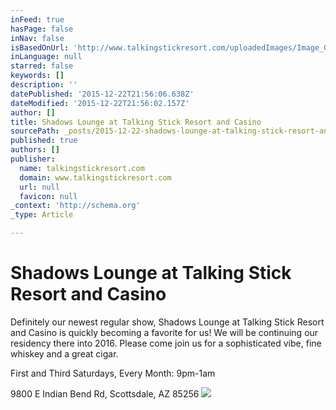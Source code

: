```yaml
---
inFeed: true
hasPage: false
inNav: false
isBasedOnUrl: 'http://www.talkingstickresort.com/uploadedImages/Image_Gallery/Shadows/tsr_1316.jpg'
inLanguage: null
starred: false
keywords: []
description: ''
datePublished: '2015-12-22T21:56:06.638Z'
dateModified: '2015-12-22T21:56:02.157Z'
author: []
title: Shadows Lounge at Talking Stick Resort and Casino
sourcePath: _posts/2015-12-22-shadows-lounge-at-talking-stick-resort-and-casino.md
published: true
authors: []
publisher:
  name: talkingstickresort.com
  domain: www.talkingstickresort.com
  url: null
  favicon: null
_context: 'http://schema.org'
_type: Article

---
```

# Shadows Lounge at Talking Stick Resort and Casino

Definitely our newest regular show, Shadows Lounge at Talking Stick Resort and Casino is quickly becoming a favorite for us! We will be continuing our residency there into 2016\. Please come join us for a sophisticated vibe, fine whiskey and a great cigar.

First and Third Saturdays, Every Month: 9pm-1am

9800 E Indian Bend Rd, Scottsdale, AZ 85256
![](http://www.talkingstickresort.com/uploadedImages/Image_Gallery/Shadows/tsr_1316.jpg)